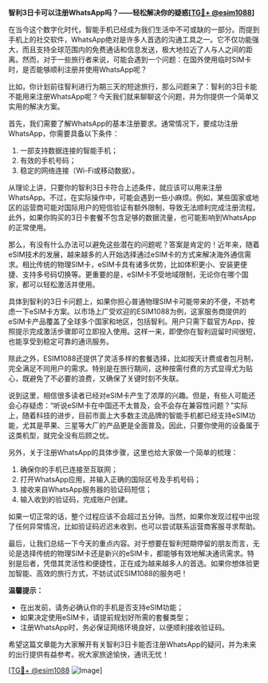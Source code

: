 **智利3日卡可以注册WhatsApp吗？——轻松解决你的疑惑[[TG💪+ @esim1088](https://t.me/s/esim1088)]**

在当今这个数字化时代，智能手机已经成为我们生活中不可或缺的一部分。而提到手机上的社交软件，WhatsApp绝对是许多人首选的沟通工具之一。它不仅功能强大，而且支持全球范围内的免费通话和信息发送，极大地拉近了人与人之间的距离。然而，对于一些旅行者来说，可能会遇到一个问题：在国外使用临时SIM卡时，是否能够顺利注册并使用WhatsApp呢？

比如，你计划前往智利进行为期三天的短途旅行，那么问题来了：智利的3日卡能不能用来注册WhatsApp呢？今天我们就来聊聊这个问题，并为你提供一个简单又实用的解决方案。

首先，我们需要了解WhatsApp的基本注册要求。通常情况下，要成功注册WhatsApp，你需要具备以下条件：
1. 一部支持数据连接的智能手机；
2. 有效的手机号码；
3. 稳定的网络连接（Wi-Fi或移动数据）。

从理论上讲，只要你的智利3日卡符合上述条件，就应该可以用来注册WhatsApp。不过，在实际操作中，可能会遇到一些小麻烦。例如，某些国家或地区的运营商可能对国际用户的短信验证有额外限制，导致无法顺利完成注册流程。此外，如果你购买的3日卡套餐不包含足够的数据流量，也可能影响到WhatsApp的正常使用。

那么，有没有什么办法可以避免这些潜在的问题呢？答案是肯定的！近年来，随着eSIM技术的发展，越来越多的人开始选择通过eSIM卡的方式来解决海外通信需求。相比传统的物理SIM卡，eSIM卡具有诸多优势，比如体积更小、安装更便捷、支持多号码切换等。更重要的是，eSIM卡不受地域限制，无论你在哪个国家，都可以轻松激活并使用。

具体到智利的3日卡问题上，如果你担心普通物理SIM卡可能带来的不便，不妨考虑一下eSIM卡方案。以市场上广受欢迎的ESIM1088为例，这家服务商提供的eSIM卡产品覆盖了全球多个国家和地区，包括智利。用户只需下载官方App，按照提示完成激活步骤即可立即投入使用。这样一来，即使你在智利逗留时间很短，也能享受到稳定可靠的通讯服务。

除此之外，ESIM1088还提供了灵活多样的套餐选择，比如按天计费或者包月制，完全满足不同用户的需求。特别是在旅行期间，这种按需付费的方式显得尤为贴心，既避免了不必要的浪费，又确保了关键时刻不失联。

说到这里，相信很多读者已经对eSIM卡产生了浓厚的兴趣。但是，有些人可能还会心存疑虑：“听说eSIM卡在中国还不太普及，会不会存在兼容性问题？”实际上，随着科技的进步，目前市面上大多数主流品牌的智能手机都已经支持eSIM功能，尤其是苹果、三星等大厂的产品更是全面普及。因此，只要你使用的设备属于这类机型，就完全没有后顾之忧。

另外，关于注册WhatsApp的具体步骤，这里也给大家做一个简单的梳理：
1. 确保你的手机已连接至互联网；
2. 打开WhatsApp应用，并输入正确的国际区号及手机号码；
3. 接收来自WhatsApp服务器的验证码短信；
4. 输入收到的验证码，完成账户创建。

如果一切正常的话，整个过程应该不会超过五分钟。当然，如果你发现过程中出现了任何异常情况，比如验证码迟迟未收到，也可以尝试联系运营商客服寻求帮助。

最后，让我们总结一下今天的重点内容。对于想要在智利短期停留的朋友而言，无论是选择传统的物理SIM卡还是新兴的eSIM卡，都能够有效地解决通讯需求。特别是后者，凭借其灵活性和便捷性，正在成为越来越多人的首选。如果你想体验更加智能、高效的旅行方式，不妨试试ESIM1088的服务吧！

**温馨提示：**
- 在出发前，请务必确认你的手机是否支持eSIM功能；
- 如果决定使用eSIM卡，请提前规划好所需的套餐类型；
- 注册WhatsApp时，务必保证网络环境良好，以便顺利接收验证码。

希望这篇文章能为大家解开有关智利3日卡能否注册WhatsApp的疑问，并为未来的出行提供有益参考。祝大家旅途愉快，通讯无忧！

[[TG💪+ @esim1088](https://t.me/s/esim1088) ![Image](https://i.postimg.cc/4NQfJmqS/Snipaste-2025-05-13-00-14-12.png)]